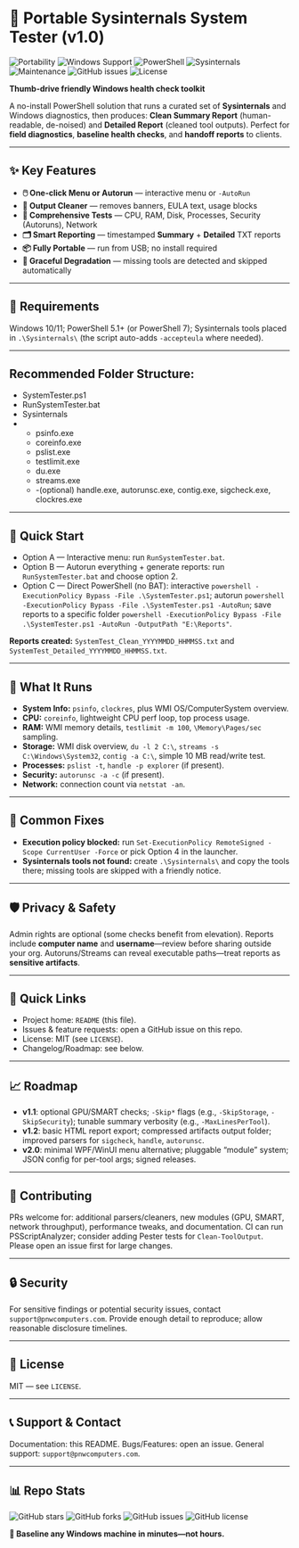 # 🚀 Portable Sysinternals System Tester (v1.0)

![Portability](https://img.shields.io/badge/Portable-Yes-brightgreen) ![Windows Support](https://img.shields.io/badge/Windows-10%20%7C%2011-blue) ![PowerShell](https://img.shields.io/badge/PowerShell-5.1%2B-blue) ![Sysinternals](https://img.shields.io/badge/Sysinternals-Supported-purple) ![Maintenance](https://img.shields.io/badge/Maintained-Yes-green) ![GitHub issues](https://img.shields.io/github/issues/Pnwcomputers/PortableSysinternalsTester) ![License](https://img.shields.io/github/license/Pnwcomputers/PortableSysinternalsTester)

**Thumb-drive friendly Windows health check toolkit**

A no-install PowerShell solution that runs a curated set of **Sysinternals** and Windows diagnostics, then produces: **Clean Summary Report** (human-readable, de-noised) and **Detailed Report** (cleaned tool outputs). Perfect for **field diagnostics**, **baseline health checks**, and **handoff reports** to clients.

---

## ✨ Key Features

* **🖱️ One-click Menu or Autorun** — interactive menu or `-AutoRun`
* **🧹 Output Cleaner** — removes banners, EULA text, usage blocks
* **🧠 Comprehensive Tests** — CPU, RAM, Disk, Processes, Security (Autoruns), Network
* **🗂️ Smart Reporting** — timestamped **Summary** + **Detailed** TXT reports
* **📦 Fully Portable** — run from USB; no install required
* **🧰 Graceful Degradation** — missing tools are detected and skipped automatically

---

## 🧩 Requirements

Windows 10/11; PowerShell 5.1+ (or PowerShell 7); Sysinternals tools placed in `.\Sysinternals\` (the script auto-adds `-accepteula` where needed).

---

## Recommended Folder Structure:
- SystemTester.ps1
- RunSystemTester.bat
- Sysinternals
-   - psinfo.exe
    - coreinfo.exe
    - pslist.exe
    - testlimit.exe
    - du.exe
    - streams.exe
    -   -(optional) handle.exe, autorunsc.exe, contig.exe, sigcheck.exe, clockres.exe

---

## 🚀 Quick Start

- Option A — Interactive menu: run `RunSystemTester.bat`.
- Option B — Autorun everything + generate reports: run `RunSystemTester.bat` and choose option 2.
- Option C — Direct PowerShell (no BAT): interactive `powershell -ExecutionPolicy Bypass -File .\SystemTester.ps1`; autorun `powershell -ExecutionPolicy Bypass -File .\SystemTester.ps1 -AutoRun`; save reports to a specific folder `powershell -ExecutionPolicy Bypass -File .\SystemTester.ps1 -AutoRun -OutputPath "E:\Reports"`.

**Reports created:** `SystemTest_Clean_YYYYMMDD_HHMMSS.txt` and `SystemTest_Detailed_YYYYMMDD_HHMMSS.txt`.

---

## 🧪 What It Runs

- **System Info:** `psinfo`, `clockres`, plus WMI OS/ComputerSystem overview.
- **CPU:** `coreinfo`, lightweight CPU perf loop, top process usage.
- **RAM:** WMI memory details, `testlimit -m 100`, `\Memory\Pages/sec` sampling.
- **Storage:** WMI disk overview, `du -l 2 C:\`, `streams -s C:\Windows\System32`, `contig -a C:\`, simple 10 MB read/write test.
- **Processes:** `pslist -t`, `handle -p explorer` (if present).
- **Security:** `autorunsc -a -c` (if present).
- **Network:** connection count via `netstat -an`.

---

## 🔧 Common Fixes

- **Execution policy blocked:** run `Set-ExecutionPolicy RemoteSigned -Scope CurrentUser -Force` or pick Option 4 in the launcher.
- **Sysinternals tools not found:** create `.\Sysinternals\` and copy the tools there; missing tools are skipped with a friendly notice.

---

## 🛡️ Privacy & Safety

Admin rights are optional (some checks benefit from elevation). Reports include **computer name** and **username**—review before sharing outside your org. Autoruns/Streams can reveal executable paths—treat reports as **sensitive artifacts**.

---

## 🧭 Quick Links

- Project home: `README` (this file).
- Issues & feature requests: open a GitHub issue on this repo.
- License: MIT (see `LICENSE`).
- Changelog/Roadmap: see below.

---

## 📈 Roadmap

- **v1.1**: optional GPU/SMART checks; `-Skip*` flags (e.g., `-SkipStorage`, `-SkipSecurity`); tunable summary verbosity (e.g., `-MaxLinesPerTool`).
- **v1.2**: basic HTML report export; compressed artifacts output folder; improved parsers for `sigcheck`, `handle`, `autorunsc`.
- **v2.0**: minimal WPF/WinUI menu alternative; pluggable “module” system; JSON config for per-tool args; signed releases.

---

## 🤝 Contributing

PRs welcome for: additional parsers/cleaners, new modules (GPU, SMART, network throughput), performance tweaks, and documentation. CI can run PSScriptAnalyzer; consider adding Pester tests for `Clean-ToolOutput`. Please open an issue first for large changes.

---

## 🔒 Security

For sensitive findings or potential security issues, contact `support@pnwcomputers.com`. Provide enough detail to reproduce; allow reasonable disclosure timelines.

---

## 📄 License

MIT — see `LICENSE`.

---

## 📞 Support & Contact

Documentation: this README.
Bugs/Features: open an issue.
General support: `support@pnwcomputers.com`.

---

## 📊 Repo Stats

![GitHub stars](https://img.shields.io/github/stars/Pnwcomputers/PortableSysinternalsTester) ![GitHub forks](https://img.shields.io/github/forks/Pnwcomputers/PortableSysinternalsTester) ![GitHub issues](https://img.shields.io/github/issues/Pnwcomputers/PortableSysinternalsTester) ![GitHub license](https://img.shields.io/github/license/Pnwcomputers/PortableSysinternalsTester)

**🎯 Baseline any Windows machine in minutes—not hours.**
